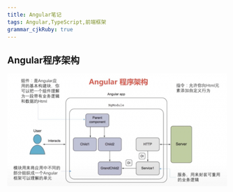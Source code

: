 ```yaml
---
title: Angular笔记 
tags: Angular,TypeScript,前端框架
grammar_cjkRuby: true
---
```



## Angular程序架构
![Angular程序架构](./images/Angular程序架构.PNG)